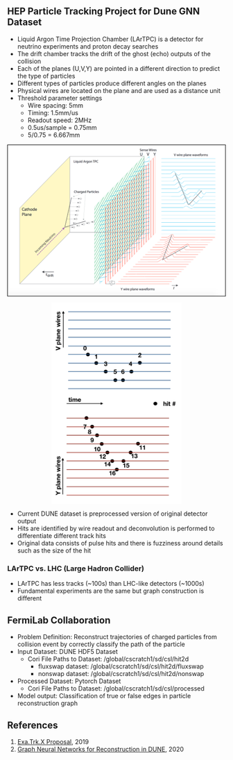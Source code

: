 ## HEP Particle Tracking Project for Dune GNN Dataset
* Liquid Argon Time Projection Chamber (LArTPC) is a detector for neutrino experiments and proton decay searches
* The drift chamber tracks the drift of the ghost (echo) outputs of the collision
* Each of the planes (U,V,Y) are pointed in a different direction to predict the type of particles
* Different types of particles produce different angles on the planes
* Physical wires are located on the plane and are used as a distance unit
* Threshold parameter settings
  - Wire spacing: 5mm  
  - Timing: 1.5mm/us
  - Readout speed: 2MHz
  - 0.5us/sample = 0.75mm
  - 5/0.75 = 6.667mm  

<p align="center">
<img align="center" src="lartpc.png" width="800">
</p>
<p align="center">
<img align="center" src="lartpc_planes.png" width="300">
</p>


* Current DUNE dataset is preprocessed version of original detector output
* Hits are identified by wire readout and deconvolution is performed to differentiate different track hits
* Original data consists of pulse hits and there is fuzziness around details such as the size of the hit

### LArTPC vs. LHC (Large Hadron Collider)
* LArTPC has less tracks (~100s) than LHC-like detectors (~1000s)
* Fundamental experiments are the same but graph construction is different  

## FermiLab Collaboration
* Problem Definition: Reconstruct trajectories of charged particles from collision event by correctly classify the path of the particle
* Input Dataset: DUNE HDF5 Dataset
  + Cori File Paths to Dataset: /global/cscratch1/sd/csl/hit2d
    * fluxswap dataset: /global/cscratch1/sd/csl/hit2d/fluxswap
    * nonswap dataset: /global/cscratch1/sd/csl/hit2d/nonswap
* Processed Dataset: Pytorch Dataset
  + Cori File Paths to Dataset: /global/cscratch1/sd/csl/processed
* Model output: Classification of true or false edges in particle reconstruction graph


## References
1. [Exa.Trk.X Proposal](https://indico.physics.lbl.gov/event/898/contributions/3701/attachments/1929/2418/ExaTrkX_Proposal-243931.pdf), 2019
2. [Graph Neural Networks for Reconstruction in DUNE](https://indico.fnal.gov/event/46736/contributions/203490/attachments/138073/172668/2020-12-04_CLARIPHY_talk.pdf), 2020

